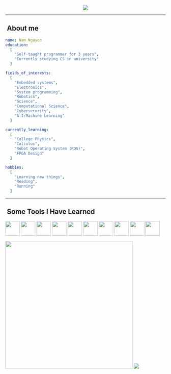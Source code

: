 <p align="center">
  <img src="https://capsule-render.vercel.app/api?text=Hello%20There&animation=fadeIn&type=cylinder&color=gradient&height=100&fontSize=50&fontAlignY=65"/>
</p>

---

<h2>&nbsp;About me</h2>

```yaml
name: Nam Nguyen
education:
  [
    "Self-taught programmer for 3 years",
    "Currently studying CS in university"
  ]

fields_of_interests:
  [
    "Embedded systems",
    "Electronics",
    "System programming",
    "Robotics",
    "Science",
    "Computational Science",
    "Cybersecurity",
    "A.I/Machine Learning"
  ]

currently_learning:
  [
    "College Physics",
    "Calculus",
    "Robot Operating System (ROS)",
    "FPGA Design"
  ]

hobbies:
  [
    "Learning new things",
    "Reading",
    "Running"
  ]
```

---

<h2>&nbsp;Some Tools I Have Learned</h2>
<p align="left">
  <img src="https://cdn.jsdelivr.net/gh/devicons/devicon/icons/vscode/vscode-original.svg" width="45" height="45"/>
  <img src="https://cdn.jsdelivr.net/gh/devicons/devicon/icons/vim/vim-original.svg" width="45" height="45"/>
  <img src="https://cdn.jsdelivr.net/gh/devicons/devicon/icons/python/python-original-wordmark.svg" width="45" height="45"/>
  <img src="https://cdn.jsdelivr.net/gh/devicons/devicon/icons/cplusplus/cplusplus-original.svg" width="45" height="45"/>
  <img src="https://cdn.jsdelivr.net/gh/devicons/devicon/icons/c/c-original.svg" width="45" height="45"/>
  <img src="https://cdn.jsdelivr.net/gh/devicons/devicon/icons/bash/bash-original.svg" width="45" height="45"/>
  <img src="https://cdn.jsdelivr.net/gh/devicons/devicon/icons/embeddedc/embeddedc-original-wordmark.svg" width="45" height="45"/>
  <img src="https://cdn.jsdelivr.net/gh/devicons/devicon/icons/arduino/arduino-original-wordmark.svg" width="45" height="45"/>
  <img src="https://cdn.jsdelivr.net/gh/devicons/devicon/icons/linux/linux-original.svg" width="45" height="45"/>
  <img src="https://cdn.jsdelivr.net/gh/devicons/devicon/icons/julia/julia-original-wordmark.svg" width="45" height="45"/>
</p>

<a><img src="https://github-readme-stats.vercel.app/api?username=namberino&show_icons=true&include_all_commits=true&theme=rose_pine" width="400"></a>
<a><img src="https://github-readme-stats.vercel.app/api/top-langs/?username=namberino&layout=compact&theme=rose_pine"></a>
